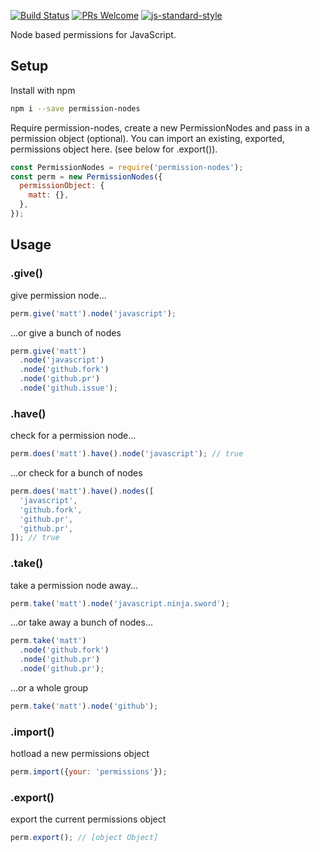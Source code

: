 [![Build Status](https://img.shields.io/travis/wski/permission-nodes/master.svg?style=flat-square)](https://travis-ci.org/wski/permission-nodes)
[![PRs Welcome](https://img.shields.io/badge/prs-welcome-brightgreen.svg?style=flat-square)](http://makeapullrequest.com)
[![js-standard-style](https://img.shields.io/badge/code%20style-airbnb-brightgreen.svg?style=flat-square)](https://github.com/wski/ppermission-nodes)

Node based permissions for JavaScript.

## Setup

Install with npm
```bash
npm i --save permission-nodes
```
Require permission-nodes, create a new PermissionNodes and pass in a permission object (optional). You can import an existing, exported, permissions object here. (see below for .export()).

```javascript
const PermissionNodes = require('permission-nodes');
const perm = new PermissionNodes({
  permissionObject: {
    matt: {},
  },
});
```

## Usage

### .give()
give permission node...
```javascript
perm.give('matt').node('javascript');
```
...or give a bunch of nodes
```javascript
perm.give('matt')
  .node('javascript')
  .node('github.fork')
  .node('github.pr')
  .node('github.issue');
```

### .have()
check for a permission node...
```javascript
perm.does('matt').have().node('javascript'); // true
```
...or check for a bunch of nodes
```javascript
perm.does('matt').have().nodes([
  'javascript',
  'github.fork',
  'github.pr',
  'github.pr',
]); // true
```

### .take()

take a permission node away...
```javascript
perm.take('matt').node('javascript.ninja.sword');
```
...or take away a bunch of nodes...
```javascript
perm.take('matt')
  .node('github.fork')
  .node('github.pr')
  .node('github.pr');
```
...or a whole group
```javascript
perm.take('matt').node('github');
```

### .import()
hotload a new permissions object
```javascript
perm.import({your: 'permissions'});
```

### .export()
export the current permissions object
```javascript
perm.export(); // [object Object]
```
